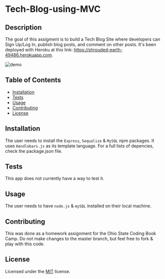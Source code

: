 # Tech-Blog-using-MVC

## Description
The goal of this assigment is to build a Tech Blog Site where developers can Sign Up/Log In, publish blog posts, and comment on other posts. It's been deployed with Heroku at this link: https://shrouded-earth-49486.herokuapp.com. 

![demo](./assets/demo.gif)

## Table of Contents
- [Installation](#installation)
- [Tests](#tests)
- [Usage](#usage)
- [Contributing](#contributing)
- [License](#license)

## Installation
The user needs to install the `Express`, `Sequalize` & `MySQL` npm packages. It uses `Handlebars.js` as its template language. For a full lists of depencies, check the package.json file. 

## Tests
This app does not currently have a way to test it.

## Usage 
The user needs to have `node.js` & `mySQL` installed on their local machine.

## Contributing 
This was done as a homework assignment for the Ohio State Coding Book Camp. Do not make changes to the master branch, but feel free to fork & play with this code.

## License 
Licensed under the [MIT](./assets/LICENSE.txt) license.